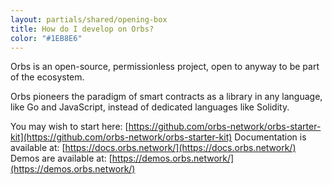 ```yaml
---
layout: partials/shared/opening-box
title: How do I develop on Orbs?
color: "#1EB8E6"
---
```


Orbs is an open-source, permissionless project, open to anyway to be part of the ecosystem.

Orbs pioneers the paradigm of smart contracts as a library in any language, like Go and JavaScript, instead of dedicated languages like Solidity.

You may wish to start here:
[https://github.com/orbs-network/orbs-starter-kit](https://github.com/orbs-network/orbs-starter-kit)
Documentation is available at:
[https://docs.orbs.network/](https://docs.orbs.network/)
Demos are available at:
[https://demos.orbs.network/](https://demos.orbs.network/)
